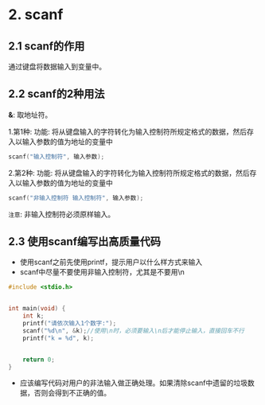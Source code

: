 # 2. scanf

## 2.1 scanf的作用

通过键盘将数据输入到变量中。



## 2.2 scanf的2种用法

**&**: 取地址符。

1.第1种:
功能: 将从键盘输入的字符转化为输入控制符所规定格式的数据，然后存入以输入参数的值为地址的变量中

```c
scanf("输入控制符", 输入参数);
```

2.第2种:
功能: 将从键盘输入的字符转化为输入控制符所规定格式的数据，然后存入以输入参数的值为地址的变量中

```c
scanf("非输入控制符 输入控制符", 输入参数);
```

`注意`: 非输入控制符必须原样输入。


## 2.3 使用scanf编写出高质量代码
* 使用scanf之前先使用printf，提示用户以什么样方式来输入
* scanf中尽量不要使用非输入控制符，尤其是不要用\\n
```c
#include <stdio.h>


int main(void) {
    int k;
    printf("请依次输入1个数字:");
    scanf("%d\n", &k);//使用\n时，必须要输入\n后才能停止输入，直接回车不行
    printf("k = %d", k);


    return 0;
}
```

* 应该编写代码对用户的非法输入做正确处理。如果清除scanf中遗留的垃圾数据，否则会得到不正确的值。

